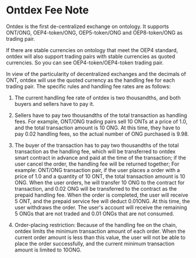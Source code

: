 # Ontdex Fee Note


Ontdex is the first de-centralized exchange on ontology. It supports ONT/ONG, OEP4-token/ONG, OEP5-token/ONG and OEP8-token/ONG as trading pair.

If there are stable currencies on ontology that meet the OEP4 standard, ontdex will also support trading pairs with stable currencies as quoted currencies.
So you can see OEP4-token/OEP4-token trading pair.



In view of the particularity of decentralized exchanges and the decimals of ONT, ontdex will use the quoted currency as the handling fee for each trading pair. The specific rules and handling fee rates are as follows:



1. The current handling fee rate of ontdex is two thousandths, and both buyers and sellers have to pay it.



2. Sellers have to pay two thousandths of the total transaction as handling fees. For example, ONT/ONG trading pairs sell 10 ONTs at a price of 1.0, and the total transaction amount is 10 ONG. At this time, they have to pay 0.02 handling fees, so the actual number of ONG purchased is 9.98.



3. The buyer of the transaction has to pay two thousandths of the total transaction as the handling fee, which will be transferred to ontdex smart contract in advance and paid at the time of the transaction; if the user cancel the order, the handling fee will be returned together;
For example: ONT/ONG transaction pair, if the user places a order with a price of 1.0 and a quantity of 10 ONT, the total transaction amount is 10 ONG. When the user orders, he will transfer 10 ONG to the contract for transaction, and 0.02 ONG will be transferred to the contract as the prepaid handling fee. When the order is completed, the user will receive 5 ONT, and the prepaid service fee will deduct 0.01ONG. At this time, the user withdraws the order. The user's account will receive the remaining 5 ONGs that are not traded and 0.01 ONGs that are not consumed.



4. Order-placing restriction: Because of the handling fee on the chain, ontdex limits the minimum transaction amount of each order. When the current order amount is less than this value, the user will not be able to place the order successfully, and the current minimum transaction amount is limited to 10ONG.
